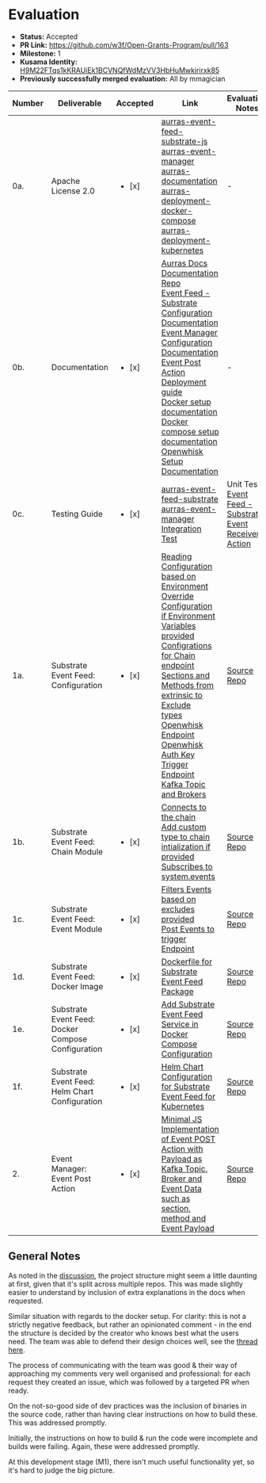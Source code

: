 # Evaluation

* **Status:** Accepted
* **PR Link:** https://github.com/w3f/Open-Grants-Program/pull/163
* **Milestone:** 1
* **Kusama Identity:** [H9M22FTqs1kKRAUiEk1BCVNQfWdMzVV3HbHuMwkirirxk85](https://polkascan.io/pre/kusama/account/H9M22FTqs1kKRAUiEk1BCVNQfWdMzVV3HbHuMwkirirxk85)
* **Previously successfully merged evaluation:** All by mmagician

| Number | Deliverable | Accepted | Link | Evaluation Notes |
| ------------- | ------------- | ------------- | ------------- |------------- |
| 0a. | Apache License 2.0 | <ul><li>[x] </li></ul> | [aurras-event-feed-substrate-js](https://github.com/HugoByte/aurras-event-feed-substrate-js/blob/master/LICENSE)<br/>[aurras-event-manager](https://github.com/HugoByte/aurras-event-manager/blob/master/LICENSE)<br/>[aurras-documentation](https://github.com/HugoByte/aurras-documentation/blob/master/LICENSE)<br/>[aurras-deployment-docker-compose](https://github.com/HugoByte/aurras-deployment-docker-compose/blob/master/LICENSE)<br/>[aurras-deployment-kubernetes](https://github.com/HugoByte/aurras-deployment-kubernetes/blob/master/LICENSE) | - |
| 0b.  | Documentation | <ul><li>[x] </li></ul> | [Aurras Docs](http://docs.aurras.hugobyte.com/)<br/>[Documentation Repo](https://github.com/HugoByte/aurras-documentation)<br/>[Event Feed - Substrate Configuration Documentation](https://github.com/HugoByte/aurras-event-feed-substrate-js/blob/next/docs/configuration.md)<br/>[Event Manager Configuration Documentation](https://github.com/HugoByte/aurras-event-manager/blob/master/docs/configuration.md)<br/>[Event Post Action Deployment guide](https://github.com/HugoByte/aurras-event-manager#installation)<br/>[Docker setup documentation](https://docs.aurras.hugobyte.com/dependencies/docker)<br/>[Docker compose setup documentation](https://docs.aurras.hugobyte.com/dependencies/docker-compose)<br/>[Openwhisk Setup Documentation](https://docs.aurras.hugobyte.com/dependencies/openwhisk) | - | 
| 0c. | Testing Guide | <ul><li>[x] </li></ul> | [aurras-event-feed-substrate](https://github.com/HugoByte/aurras-event-feed-substrate-js/tree/master#testing)<br/>[aurras-event-manager](https://github.com/HugoByte/aurras-event-manager#testing) <br/> [Integration Test](https://github.com/HugoByte/aurras-event-manager/blob/next/docs/integration-testing.md) | Unit Tests: <br/>[Event Feed - Substrate](https://github.com/HugoByte/aurras-event-feed-substrate-js/tree/master/tests)<br/>[Event Receiver Action](https://github.com/HugoByte/aurras-event-manager/tree/master/actions/event-receiver/tests) | - | 
| 1a. | Substrate Event Feed: Configuration | <ul><li>[x] </li></ul> | [Reading Configuration based on Environment](https://github.com/HugoByte/aurras-event-feed-substrate-js/pull/2)<br/>[Override Configuration if Environment Variables provided](https://github.com/HugoByte/aurras-event-feed-substrate-js/pull/2)<br/>[Configrations for Chain endpoint](https://github.com/HugoByte/aurras-event-feed-substrate-js/pull/6)<br/>[Sections and Methods from extrinsic to Exclude](https://github.com/HugoByte/aurras-event-feed-substrate-js/pull/8)<br/>[types](https://github.com/HugoByte/aurras-event-feed-substrate-js/pull/10)<br/>[Openwhisk Endpoint](https://github.com/HugoByte/aurras-event-feed-substrate-js/pull/15)<br/>[Openwhisk Auth Key](https://github.com/HugoByte/aurras-event-feed-substrate-js/pull/15)<br/>[Trigger Endpoint](https://github.com/HugoByte/aurras-event-feed-substrate-js/pull/15)<br/>[Kafka Topic and Brokers](https://github.com/HugoByte/aurras-event-feed-substrate-js/pull/12) | [Source Repo](https://github.com/HugoByte/aurras-event-feed-substrate-js/tree/master) |
| 1b. | Substrate Event Feed: Chain Module | <ul><li>[x] </li></ul> | [Connects to the chain](https://github.com/HugoByte/aurras-event-feed-substrate-js/pull/9)<br/>[Add custom type to chain intialization if provided](https://github.com/HugoByte/aurras-event-feed-substrate-js/pull/10)<br/>[Subscribes to system.events](https://github.com/HugoByte/aurras-event-feed-substrate-js/pull/11) | [Source Repo](https://github.com/HugoByte/aurras-event-feed-substrate-js/tree/master) |
| 1c. | Substrate Event Feed: Event Module | <ul><li>[x] </li></ul> | [Filters Events based on excludes provided](https://github.com/HugoByte/aurras-event-feed-substrate-js/pull/11)<br/>[Post Events to trigger Endpoint](https://github.com/HugoByte/aurras-event-feed-substrate-js/pull/20) | [Source Repo](https://github.com/HugoByte/aurras-event-feed-substrate-js/tree/master) |
| 1d. | Substrate Event Feed: Docker Image | <ul><li>[x] </li></ul> | [Dockerfile for Substrate Event Feed Package](https://github.com/HugoByte/aurras-event-feed-substrate-js/pull/16) | [Source Repo](https://github.com/HugoByte/aurras-event-feed-substrate-js/tree/master) |
| 1e. | Substrate Event Feed: Docker Compose Configuration | <ul><li>[x] </li></ul> | [Add Substrate Event Feed Service in Docker Compose Configuration](https://github.com/HugoByte/aurras-deployment-docker-compose/blob/master/aurras-event-feed-substrate/docker-compose.yaml) | [Source Repo](https://github.com/HugoByte/aurras-deployment-docker-compose) |
| 1f. | Substrate Event Feed: Helm Chart Configuration | <ul><li>[x] </li></ul> | [Helm Chart Configuration for Substrate Event Feed for Kubernetes](https://github.com/HugoByte/aurras-deployment-kubernetes/tree/master/aurras-event-feed-substrate/helm) | [Source Repo](https://github.com/HugoByte/aurras-deployment-kubernetes) |
| 2. | Event Manager: Event Post Action | <ul><li>[x] </li></ul> | [Minimal JS Implementation of Event POST Action with Payload as Kafka Topic, Broker and Event Data such as section, method and Event Payload](https://github.com/HugoByte/aurras-event-manager/blob/master/actions/event-receiver/src/index.ts) | [Source Repo](https://github.com/HugoByte/aurras-event-manager) |

## General Notes

As noted in the [discussion](https://github.com/w3f/Grant-Milestone-Delivery/pull/100#issuecomment-783440288), the project structure might seem a little daunting at first, given that it's split across multiple repos. This was made slightly easier to understand by inclusion of extra explanations in the docs when requested.

Similar situation with regards to the docker setup.
For clarity: this is not a strictly negative feedback, but rather an opinionated comment - in the end the structure is decided by the creator who knows best what the users need. The team was able to defend their design choices well, see the [thread here](https://github.com/w3f/Grant-Milestone-Delivery/pull/100#issuecomment-783608252).

The process of communicating with the team was good & their way of approaching my comments very well organised and professional: for each request they created an issue, which was followed by a targeted PR when ready.

On the not-so-good side of dev practices was the inclusion of binaries in the source code, rather than having clear instructions on how to build these. This was addressed promptly.

Initially, the instructions on how to build & run the code were incomplete and builds were failing. Again, these were addressed promptly.

At this development stage (M1), there isn't much useful functionality yet, so it's hard to judge the big picture. 
